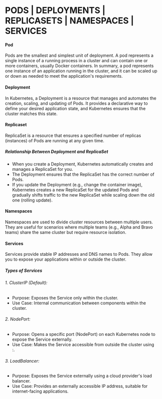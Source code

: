 # PODS | DEPLOYMENTS | REPLICASETS | NAMESPACES | SERVICES 

#### Pod
Pods are the smallest and simplest unit of deployment. A pod represents a single instance of a running process in a cluster and can contain one or more containers, usually Docker containers. 
In summary, a pod represents one instance of an application running in the cluster, and it can be scaled up or down as needed to meet the application's requirements.

#### Deployment
In Kubernetes, a Deployment is a resource that manages and automates the creation, scaling, and updating of Pods. It provides a declarative way to define your desired application state, and Kubernetes ensures that the cluster matches this state.

#### Replicaset
ReplicaSet is a resource that ensures a specified number of replicas (instances) of Pods are running at any given time.

##### Relationship Between Deployment and ReplicaSet
- When you create a Deployment, Kubernetes automatically creates and manages a ReplicaSet for you.
- The Deployment ensures that the ReplicaSet has the correct number of Pods.
- If you update the Deployment (e.g., change the container image), Kubernetes creates a new ReplicaSet for the updated Pods and gradually shifts traffic to the new ReplicaSet while scaling down the old one (rolling update).

#### Namespaces
Namespaces are used to divide cluster resources between multiple users. They are useful for scenarios where multiple teams (e.g., Alpha and Bravo teams) share the same cluster but require resource isolation.

#### Services
Services provide stable IP addresses and DNS names to Pods. They allow you to expose your applications within or outside the cluster.
##### Types of Services
###### 1. ClusterIP (Default):
- Purpose: Exposes the Service only within the cluster.
- Use Case: Internal communication between components within the cluster.
###### 2. NodePort:
- Purpose: Opens a specific port (NodePort) on each Kubernetes node to expose the Service externally.
- Use Case: Makes the Service accessible from outside the cluster using <NodeIP>:<NodePort>.
###### 3. LoadBalancer:
- Purpose: Exposes the Service externally using a cloud provider's load balancer.
- Use Case: Provides an externally accessible IP address, suitable for internet-facing applications.
